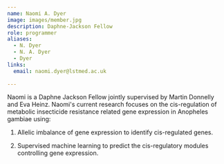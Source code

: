 ```yaml
---
name: Naomi A. Dyer
image: images/member.jpg
description: Daphne-Jackson Fellow
role: programmer
aliases:
  - N. Dyer
  - N. A. Dyer
  - Dyer
links:
  email: naomi.dyer@lstmed.ac.uk
  
---
```


Naomi is a Daphne Jackson Fellow jointly supervised by Martin Donnelly and Eva Heinz. 
Naomi's current research focuses on the cis-regulation of metabolic insecticide resistance related gene expression in Anopheles gambiae using:

1. Allelic imbalance of gene expression to identify cis-regulated genes.

2. Supervised machine learning to predict the cis-regulatory modules controlling gene expression.
